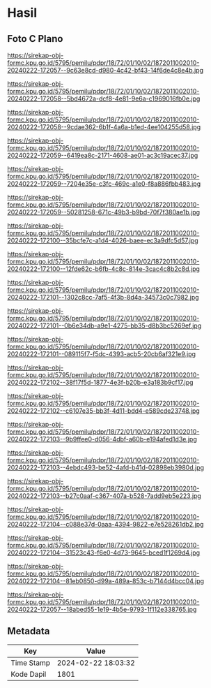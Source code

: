 # Hasil

## Foto C Plano

https://sirekap-obj-formc.kpu.go.id/5795/pemilu/pdpr/18/72/01/10/02/1872011002010-20240222-172057--9c63e8cd-d980-4c42-bf43-14f6de4c8e4b.jpg

https://sirekap-obj-formc.kpu.go.id/5795/pemilu/pdpr/18/72/01/10/02/1872011002010-20240222-172058--5bd4672a-dcf8-4e81-9e6a-c1969016fb0e.jpg

https://sirekap-obj-formc.kpu.go.id/5795/pemilu/pdpr/18/72/01/10/02/1872011002010-20240222-172058--9cdae362-6b1f-4a6a-b1ed-4ee104255d58.jpg

https://sirekap-obj-formc.kpu.go.id/5795/pemilu/pdpr/18/72/01/10/02/1872011002010-20240222-172059--6419ea8c-2171-4608-ae01-ac3c19acec37.jpg

https://sirekap-obj-formc.kpu.go.id/5795/pemilu/pdpr/18/72/01/10/02/1872011002010-20240222-172059--7204e35e-c3fc-469c-a1e0-f8a886fbb483.jpg

https://sirekap-obj-formc.kpu.go.id/5795/pemilu/pdpr/18/72/01/10/02/1872011002010-20240222-172059--50281258-671c-49b3-b9bd-70f7f380ae1b.jpg

https://sirekap-obj-formc.kpu.go.id/5795/pemilu/pdpr/18/72/01/10/02/1872011002010-20240222-172100--35bcfe7c-a1d4-4026-baee-ec3a9dfc5d57.jpg

https://sirekap-obj-formc.kpu.go.id/5795/pemilu/pdpr/18/72/01/10/02/1872011002010-20240222-172100--12fde62c-b6fb-4c8c-814e-3cac4c8b2c8d.jpg

https://sirekap-obj-formc.kpu.go.id/5795/pemilu/pdpr/18/72/01/10/02/1872011002010-20240222-172101--1302c8cc-7af5-4f3b-8d4a-34573c0c7982.jpg

https://sirekap-obj-formc.kpu.go.id/5795/pemilu/pdpr/18/72/01/10/02/1872011002010-20240222-172101--0b6e34db-a9e1-4275-bb35-d8b3bc5269ef.jpg

https://sirekap-obj-formc.kpu.go.id/5795/pemilu/pdpr/18/72/01/10/02/1872011002010-20240222-172101--089115f7-f5dc-4393-acb5-20cb6af321e9.jpg

https://sirekap-obj-formc.kpu.go.id/5795/pemilu/pdpr/18/72/01/10/02/1872011002010-20240222-172102--38f17f5d-1877-4e3f-b20b-e3a183b9cf17.jpg

https://sirekap-obj-formc.kpu.go.id/5795/pemilu/pdpr/18/72/01/10/02/1872011002010-20240222-172102--c6107e35-bb3f-4d11-bdd4-e589cde23748.jpg

https://sirekap-obj-formc.kpu.go.id/5795/pemilu/pdpr/18/72/01/10/02/1872011002010-20240222-172103--9b9ffee0-d056-4dbf-a60b-e194afed1d3e.jpg

https://sirekap-obj-formc.kpu.go.id/5795/pemilu/pdpr/18/72/01/10/02/1872011002010-20240222-172103--4ebdc493-be52-4afd-b41d-02898eb3980d.jpg

https://sirekap-obj-formc.kpu.go.id/5795/pemilu/pdpr/18/72/01/10/02/1872011002010-20240222-172103--b27c0aaf-c367-407a-b528-7add9eb5e223.jpg

https://sirekap-obj-formc.kpu.go.id/5795/pemilu/pdpr/18/72/01/10/02/1872011002010-20240222-172104--c088e37d-0aaa-4394-9822-e7e528261db2.jpg

https://sirekap-obj-formc.kpu.go.id/5795/pemilu/pdpr/18/72/01/10/02/1872011002010-20240222-172104--31523c43-f6e0-4d73-9645-bced1f1269d4.jpg

https://sirekap-obj-formc.kpu.go.id/5795/pemilu/pdpr/18/72/01/10/02/1872011002010-20240222-172104--81eb0850-d99a-489a-853c-b7144d4bcc04.jpg

https://sirekap-obj-formc.kpu.go.id/5795/pemilu/pdpr/18/72/01/10/02/1872011002010-20240222-172057--18abed55-1e19-4b5e-9793-1f112e338765.jpg


## Metadata

| Key        | Value               |
| ---------- | ------------------- |
| Time Stamp | 2024-02-22 18:03:32 |
| Kode Dapil | 1801                |



